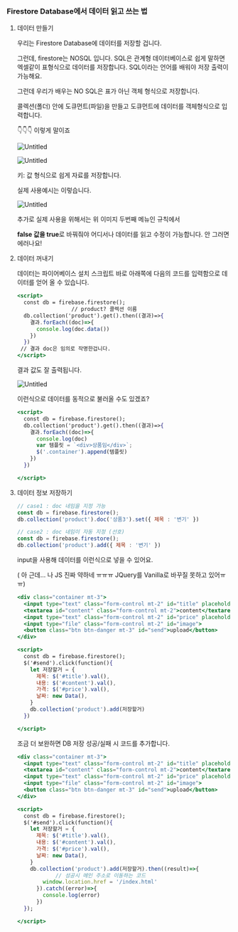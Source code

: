 ### Firestore Database에서 데이터 읽고 쓰는 법

1. 데이터 만들기
    
    우리는 Firestore Database에 데이터를 저장할 겁니다.
    
    그런데, firestore는 NOSQL 입니다. SQL은 관계형 데이터베이스로 쉽게 말하면 엑셀같이 표형식으로 데이터를 저장합니다. SQL이라는 언어를 배워야 저장 출력이 가능해요.
    
    그런데 우리가 배우는 NO SQL은 표가 아닌 객체 형식으로 저장합니다.
    
    콜렉션(폴더) 안에 도큐먼트(파일)을 만들고 도큐먼트에 데이터를 객체형식으로 입력합니다.
    
    👇👇👇 이렇게 말이죠
    
    ![Untitled](https://s3-us-west-2.amazonaws.com/secure.notion-static.com/46f1e2cf-e8ac-413a-91ff-a58a330157bf/Untitled.png)
    
    ![Untitled](https://s3-us-west-2.amazonaws.com/secure.notion-static.com/5285041b-a0d3-424e-8de2-5307623e8fdf/Untitled.png)
    
    키: 값 형식으로 쉽게 자료를 저장합니다. 
    
    실제 사용예시는 이렇습니다.
    
    ![Untitled](https://s3-us-west-2.amazonaws.com/secure.notion-static.com/9c675ad0-9340-41bc-9bcc-f278dceec3c8/Untitled.png)
    
    추가로 실제 사용을 위해서는 위 이미지 두번째 메뉴인 규칙에서
    
    **false 값을 true**로 바꿔줘야 어디서나 데이터를 읽고 수정이 가능합니다. 안 그러면 에러나요!
    
2. 데이터 꺼내기
    
    데이터는 파이어베이스 설치 스크립트 바로 아래쪽에 다음의 코드를 입력함으로 데이터를 얻어 올 수 있습니다. 
    
    ```jsx
    <script>
      const db = firebase.firestore();
                     // product? 콜렉션 이름
      db.collection('product').get().then((결과)=>{
        결과.forEach((doc)=>{
          console.log(doc.data())
        })
      })
     // 결과 doc은 임의로 작명한겁니다.
    </script>
    ```
    
    결과 값도 잘 출력됩니다.
    
    ![Untitled](https://s3-us-west-2.amazonaws.com/secure.notion-static.com/bb1c5bc4-1c41-400b-a297-a66ecc845956/Untitled.png)
    
    이런식으로 데이터를 동적으로 불러올 수도 있겠죠?
    
    ```jsx
    <script>
      const db = firebase.firestore();
      db.collection('product').get().then((결과)=>{
        결과.forEach((doc)=>{
          console.log(doc)
          var 템플릿 = `<div>상품임</div>`;
          $('.container').append(템플릿)
        })
      })
    
    </script>
    ```
    
3. 데이터 정보 저장하기
    
    ```jsx
    // case1 : doc 네임을 지정 가능
    const db = firebase.firestore();
    db.collection('product').doc('상품3').set({ 제목 : '변기' })
    
    // case2 : doc 네임이 자동 지정 (선호)
    const db = firebase.firestore();
    db.collection('product').add({ 제목 : '변기' })
    ```
    
    input을 사용해 데이터를 이런식으로 넣을 수 있어요.
    
    ( 아 근데... 나 JS 진짜 약하네 ㅠㅠㅠ JQuery를 Vanilla로 바꾸질 못하고 있어ㅠㅠ)
    
    ```jsx
    <div class="container mt-3">
      <input type="text" class="form-control mt-2" id="title" placeholder="title">
      <textarea id="content" class="form-control mt-2">content</textarea>
      <input type="text" class="form-control mt-2" id="price" placeholder="price">
      <input type="file" class="form-control mt-2" id="image">
      <button class="btn btn-danger mt-3" id="send">upload</button>
    </div>
    
    <script>
      const db = firebase.firestore();
      $('#send').click(function(){
        let 저장할거 = {
          제목: $('#title').val(),
          내용: $('#content').val(),
          가격: $('#price').val(),
          날짜: new Data(),
        }
        db.collection('product').add(저장할거)
      })
    
    </script>
    
    ```
    
    조금 더 보완하면 DB 저장 성공/실패 시 코드를 추가합니다.
    
    ```jsx
    <div class="container mt-3">
      <input type="text" class="form-control mt-2" id="title" placeholder="title">
      <textarea id="content" class="form-control mt-2">content</textarea>
      <input type="text" class="form-control mt-2" id="price" placeholder="price">
      <input type="file" class="form-control mt-2" id="image">
      <button class="btn btn-danger mt-3" id="send">upload</button>
    </div>
    
    <script>
      const db = firebase.firestore();
      $('#send').click(function(){
        let 저장할거 = {
          제목: $('#title').val(),
          내용: $('#content').val(),
          가격: $('#price').val(),
          날짜: new Data(),
        }
        db.collection('product').add(저장할거).then((result)=>{
    			// 성공시 메인 주소로 이동하는 코드
    	    window.location.href = '/index.html'
    	  }).catch((error)=>{
    	    console.log(error)
    	  })
      });
    
    </script>
    ```